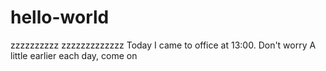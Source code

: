# hello-world
zzzzzzzzzz
zzzzzzzzzzzzz
Today I came to office at 13:00. 
Don't worry
A little earlier each day, come on
